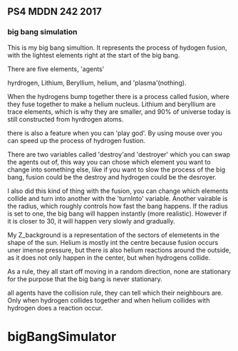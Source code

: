 ## PS4 MDDN 242 2017

### big bang simulation

This is my big bang simultion. It represents the process of hydogen fusion, with the lightest elements right at the start of the big bang. 

There are five elements, 'agents'

hyrdrogen, Lithium, Beryllium, helium, and 'plasma'(nothing).

When the hydrogens bump together there is a process called fusion, where they fuse together to make a helium nucleus. Lithium and beryllium are trace elements, which is why they are smaller, and 90% of universe today is still constructed from hyrdrogen atoms.

there is also a feature when you can 'play god'. By using mouse over you can speed up the process of hydrogen fustion. 

There are two variables called 'destroy'and 'destroyer' which you can swap the agents out of, this way you can chose which element you want to change into something else, like if you want to slow the process of the big bang, fusion could be the destroy and hydrogen could be the desroyer.

 I also did this kind of thing with the fusion, you can change which elements collide and turn into another with the 'turnInto' variable. Another vairable is the radius, which roughly controls how fast the bang happens. If the radius is set to one, the big bang will happen instantly (more realistic). However if it is closer to 30, it will happen very slowly and gradually.

My Z_background is a representation of the sectors of elemetents in the shape of the sun. Helium is mostly int the centre because fusion occurs uner imense pressure, but there is also helium reactions around the outside, as it does not only happen in the center, but when hydrogens collide.

As a rule, they all start off moving in a random direction, none are stationary for the purpose that the big bang is never stationary.

all agents have the collision rule, they can tell which their neighbours are. Only when hydrogen collides together and when helium collides with hydrogen does a reaction occur. 


# bigBangSimulator
